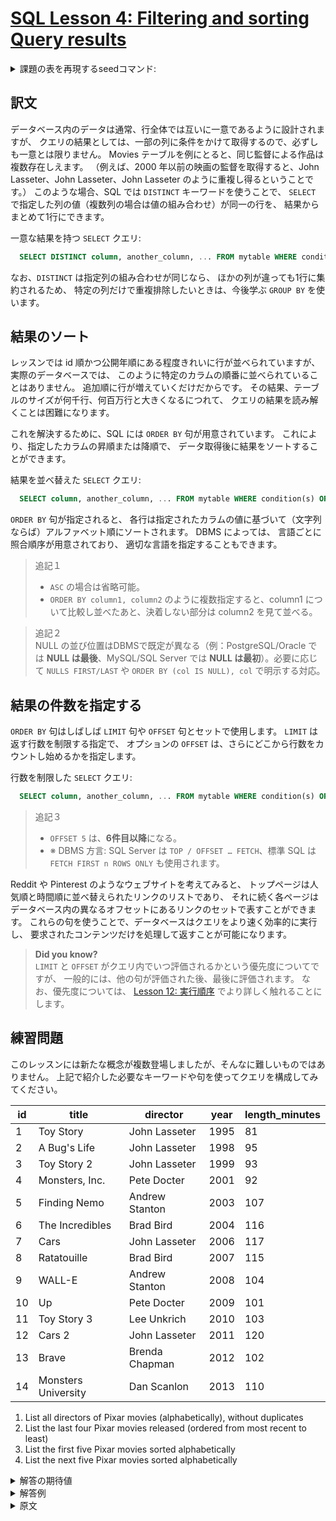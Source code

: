 # [SQL Lesson 4: Filtering and sorting Query results](https://sqlbolt.com/lesson/filtering_sorting_query_results)

<details>
  <summary>課題の表を再現するseedコマンド:</summary>

  ```SQL
  DROP TABLE IF EXISTS movies;

  CREATE TABLE IF NOT EXISTS movies (
    id              INTEGER         PRIMARY KEY,
    title           VARCHAR(255)    NOT NULL,
    director        VARCHAR(255)    NOT NULL,
    year            INTEGER         NOT NULL,
    length_minutes  INTEGER         NOT NULL
  );

  INSERT INTO movies (id, title, director, year, length_minutes)
  VALUES
  (1,  'Toy Story',           'John Lasseter',  1995, 81),
  (2,  'A Bug''s Life',       'John Lasseter',  1998, 95),
  (3,  'Toy Story 2',         'John Lasseter',  1999, 93),
  (4,  'Monsters, Inc.',      'Pete Docter',    2001, 92),
  (5,  'Finding Nemo',        'Andrew Stanton', 2003, 107),
  (6,  'The Incredibles',     'Brad Bird',      2004, 116),
  (7,  'Cars',                'John Lasseter',  2006, 117),
  (8,  'Ratatouille',         'Brad Bird',      2007, 115),
  (9,  'WALL-E',              'Andrew Stanton', 2008, 104),
  (10, 'Up',                  'Pete Docter',    2009, 101),
  (11, 'Toy Story 3',         'Lee Unkrich',    2010, 103),
  (12, 'Cars 2',              'John Lasseter',  2011, 120),
  (13, 'Brave',               'Brenda Chapman', 2012, 102),
  (14, 'Monsters University', 'Dan Scanlon',    2013, 110);
  ```

  または以下を実行:

  ```psql
    \i /home/postgres/dataset/sqlbolt/movies.sql
  ```
</details>

## 訳文

データベース内のデータは通常、行全体では互いに一意であるように設計されますが、
クエリの結果としては、一部の列に条件をかけて取得するので、必ずしも一意とは限りません。
Movies テーブルを例にとると、同じ監督による作品は複数存在しえます。
（例えば、2000 年以前の映画の監督を取得すると、John Lasseter、John Lasseter、John Lasseter のように重複し得るということです。）
このような場合、SQL では `DISTINCT` キーワードを使うことで、
`SELECT` で指定した列の値（複数列の場合は値の組み合わせ）が同一の行を、
結果からまとめて1行にできます。

一意な結果を持つ `SELECT` クエリ:

```SQL
  SELECT DISTINCT column, another_column, ... FROM mytable WHERE condition(s);
```

なお、`DISTINCT` は指定列の組み合わせが同じなら、
ほかの列が違っても1行に集約されるため、
特定の列だけで重複排除したいときは、今後学ぶ `GROUP BY` を使います。

## 結果のソート

レッスンでは id 順かつ公開年順にある程度きれいに行が並べられていますが、
実際のデータベースでは、
このように特定のカラムの順番に並べられていることはありません。
追加順に行が増えていくだけだからです。
その結果、テーブルのサイズが何千行、何百万行と大きくなるにつれて、
クエリの結果を読み解くことは困難になります。

これを解決するために、SQL には `ORDER BY` 句が用意されています。
これにより、指定したカラムの昇順または降順で、
データ取得後に結果をソートすることができます。

結果を並べ替えた `SELECT` クエリ:

```SQL
  SELECT column, another_column, ... FROM mytable WHERE condition(s) ORDER BY column ASC/DESC;
```

`ORDER BY` 句が指定されると、
各行は指定されたカラムの値に基づいて（文字列ならば）アルファベット順にソートされます。
DBMS によっては、
言語ごとに照合順序が用意されており、
適切な言語を指定することもできます。

>追記１  
>- `ASC` の場合は省略可能。
>- `ORDER BY column1, column2` のように複数指定すると、column1 について比較し並べたあと、決着しない部分は column2 を見て並べる。

>追記２  
NULL の並び位置はDBMSで既定が異なる（例：PostgreSQL/Oracle では **NULL は最後**、MySQL/SQL Server では **NULL は最初**）。必要に応じて `NULLS FIRST/LAST` や `ORDER BY (col IS NULL), col` で明示する対応。

## 結果の件数を指定する

`ORDER BY` 句はしばしば `LIMIT` 句や `OFFSET` 句とセットで使用します。
`LIMIT` は返す行数を制限する指定で、
オプションの `OFFSET` は、さらにどこから行数をカウントし始めるかを指定します。

行数を制限した `SELECT` クエリ:

```SQL
  SELECT column, another_column, ... FROM mytable WHERE condition(s) ORDER BY column ASC/DESC LIMIT num_limit OFFSET num_offset;
```

>追記３  
>- `OFFSET 5` は、**6件目以降**になる。
>- ※ DBMS 方言: 
SQL Server は `TOP / OFFSET … FETCH`、標準 SQL は `FETCH FIRST n ROWS ONLY` も使用されます。

Reddit や Pinterest のようなウェブサイトを考えてみると、
トップページは人気順と時間順に並べ替えられたリンクのリストであり、
それに続く各ページはデータベース内の異なるオフセットにあるリンクのセットで表すことができます。
これらの句を使うことで、データベースはクエリをより速く効率的に実行し、
要求されたコンテンツだけを処理して返すことが可能になります。


>**Did you know?**  
`LIMIT` と `OFFSET` がクエリ内でいつ評価されるかという優先度についてですが、
一般的には、他の句が評価された後、最後に評価されます。
なお、優先度については、
[Lesson 12: 実行順序](https://sqlbolt.com/lesson/select_queries_order_of_execution)
でより詳しく触れることにします。

## 練習問題

このレッスンには新たな概念が複数登場しましたが、そんなに難しいものではありません。
上記で紹介した必要なキーワードや句を使ってクエリを構成してみてください。

| id  | title               | director       | year | length_minutes |
| --- | ------------------- | -------------- | ---- | -------------- |
| 1   | Toy Story           | John Lasseter  | 1995 | 81             |
| 2   | A Bug's Life        | John Lasseter  | 1998 | 95             |
| 3   | Toy Story 2         | John Lasseter  | 1999 | 93             |
| 4   | Monsters, Inc.      | Pete Docter    | 2001 | 92             |
| 5   | Finding Nemo        | Andrew Stanton | 2003 | 107            |
| 6   | The Incredibles     | Brad Bird      | 2004 | 116            |
| 7   | Cars                | John Lasseter  | 2006 | 117            |
| 8   | Ratatouille         | Brad Bird      | 2007 | 115            |
| 9   | WALL-E              | Andrew Stanton | 2008 | 104            |
| 10  | Up                  | Pete Docter    | 2009 | 101            |
| 11  | Toy Story 3         | Lee Unkrich    | 2010 | 103            |
| 12  | Cars 2              | John Lasseter  | 2011 | 120            |
| 13  | Brave               | Brenda Chapman | 2012 | 102            |
| 14  | Monsters University | Dan Scanlon    | 2013 | 110            |

1. List all directors of Pixar movies (alphabetically), without duplicates
2. List the last four Pixar movies released (ordered from most recent to least)
3. List the first five Pixar movies sorted alphabetically
4. List the next five Pixar movies sorted alphabetically

<details>
  <summary>解答の期待値</summary>

  1. List all directors of Pixar movies (alphabetically), without duplicates
  ```psql
        director
    ----------------
     Andrew Stanton
     Brad Bird
     Brenda Chapman
     Dan Scanlon
     John Lasseter
     Lee Unkrich
     Pete Docter
  ```
  2. List the last four Pixar movies released (ordered from most recent to least)
  ```psql
     id |        title        |    director    | year | length_minutes
    ----+---------------------+----------------+------+----------------
     14 | Monsters University | Dan Scanlon    | 2013 |            110
     13 | Brave               | Brenda Chapman | 2012 |            102
     12 | Cars 2              | John Lasseter  | 2011 |            120
     11 | Toy Story 3         | Lee Unkrich    | 2010 |            103
  ```
  3. List the first five Pixar movies sorted alphabetically
  ```psql
     id |    title     |    director    | year | length_minutes
    ----+--------------+----------------+------+----------------
      2 | A Bug's Life | John Lasseter  | 1998 |             95
     13 | Brave        | Brenda Chapman | 2012 |            102
      7 | Cars         | John Lasseter  | 2006 |            117
     12 | Cars 2       | John Lasseter  | 2011 |            120
      5 | Finding Nemo | Andrew Stanton | 2003 |            107
  ```
  4. List the next five Pixar movies sorted alphabetically
  ```psql
     id |        title        |   director    | year | length_minutes
    ----+---------------------+---------------+------+----------------
      4 | Monsters, Inc.      | Pete Docter   | 2001 |             92
     14 | Monsters University | Dan Scanlon   | 2013 |            110
      8 | Ratatouille         | Brad Bird     | 2007 |            115
      6 | The Incredibles     | Brad Bird     | 2004 |            116
      1 | Toy Story           | John Lasseter | 1995 |             81
  ```
</details>

<details>
  <summary>解答例</summary>

  1. List all directors of Pixar movies (alphabetically), without duplicates
  ```sql
    SELECT DISTINCT director FROM movies ORDER BY director;
  ```
  2. List the last four Pixar movies released (ordered from most recent to least)
  ```sql
    SELECT * FROM movies ORDER BY year DESC LIMIT 4;
  ```
  3. List the first five Pixar movies sorted alphabetically
  ```sql
    SELECT * FROM movies ORDER BY title ASC LIMIT 5;
  ```
  4. List the next five Pixar movies sorted alphabetically
  ```sql
    SELECT * FROM movies ORDER BY title ASC LIMIT 5 OFFSET 5;
  ```
</details>

<details>
  <summary>原文</summary>

  Even though the data in a database may be unique, the results of any particular query may not be – take our Movies table for example, many different movies can be released the same year. In such cases, SQL provides a convenient way to discard rows that have a duplicate column value by using the `DISTINCT` keyword.

  Select query with unique results:

  ```SQL
    SELECT DISTINCT column, another_column, … FROM mytable WHERE condition(s);
  ```

  Since the `DISTINCT` keyword will blindly remove duplicate rows, we will learn in a future lesson how to discard duplicates based on specific columns using grouping and the `GROUP BY` clause.

  ## Ordering results

  Unlike our neatly ordered table in the last few lessons, most data in real databases are added in no particular column order. As a result, it can be difficult to read through and understand the results of a query as the size of a table increases to thousands or even millions rows.

  To help with this, SQL provides a way to sort your results by a given column in ascending or descending order using the `ORDER BY` clause.

  Select query with ordered results:

  ```SQL
    SELECT column, another_column, … FROM mytable WHERE condition(s) ORDER BY column ASC/DESC;
  ```

  When an `ORDER BY` clause is specified, each row is sorted alpha-numerically based on the specified column's value. In some databases, you can also specify a collation to better sort data containing international text.

  ## Limiting results to a subset

  Another clause which is commonly used with the `ORDER BY` clause are the `LIMIT` and `OFFSET` clauses, which are a useful optimization to indicate to the database the subset of the results you care about.  
  The `LIMIT` will reduce the number of rows to return, and the optional `OFFSET` will specify where to begin counting the number rows from.

  Select query with limited rows:

  ```SQL
    SELECT column, another_column, … FROM mytable WHERE condition(s) ORDER BY column ASC/DESC LIMIT num_limit OFFSET num_offset;
  ```

  If you think about websites like Reddit or Pinterest, the front page is a list of links sorted by popularity and time, and each subsequent page can be represented by sets of links at different offsets in the database. Using these clauses, the database can then execute queries faster and more efficiently by processing and returning only the requested content.

  >**Did you know?**  
  If you are curious about when the `LIMIT` and `OFFSET` are applied relative to the other parts of a query, they are generally done last after the other clauses have been applied. We'll touch more on this in [Lesson 12: Order of execution](https://sqlbolt.com/lesson/select_queries_order_of_execution) after introducting a few more parts of the query.

  ## Exercise

  There are a few concepts in this lesson, but all are pretty straight-forward to apply. To spice things up, we've gone and scrambled the **Movies** table for you in the exercise to better mimic what kind of data you might see in real life. Try and use the necessary keywords and clauses introduced above in your queries.
</details>